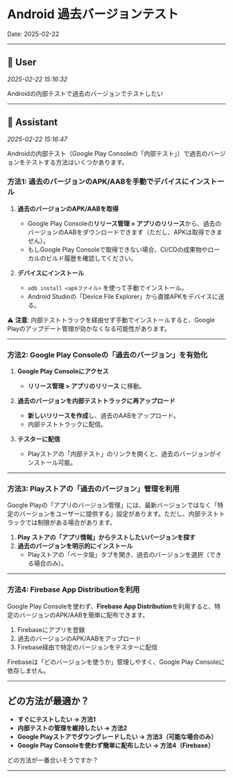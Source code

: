 # Android 過去バージョンテスト

Date: 2025-02-22

---

## 👤 User
*2025-02-22 15:16:32*

Androidの内部テストで過去のバージョンでテストしたい

---

## 🤖 Assistant
*2025-02-22 15:16:47*

Androidの内部テスト（Google Play Consoleの「内部テスト」）で過去のバージョンをテストする方法はいくつかあります。

### **方法1: 過去のバージョンのAPK/AABを手動でデバイスにインストール**
1. **過去のバージョンのAPK/AABを取得**
   - Google Play Consoleの**リリース管理 &gt; アプリのリリース**から、過去のバージョンのAABをダウンロードできます（ただし、APKは取得できません）。
   - もしGoogle Play Consoleで取得できない場合、CI/CDの成果物やローカルのビルド履歴を確認してください。

2. **デバイスにインストール**
   - `adb install <apkファイル>` を使って手動でインストール。
   - Android Studioの「Device File Explorer」から直接APKをデバイスに送る。

⚠ **注意**: 内部テストトラックを経由せず手動でインストールすると、Google Playのアップデート管理が効かなくなる可能性があります。

---

### **方法2: Google Play Consoleの「過去のバージョン」を有効化**
1. **Google Play Consoleにアクセス**
   - **リリース管理 &gt; アプリのリリース** に移動。

2. **過去のバージョンを内部テストトラックに再アップロード**
   - **新しいリリースを作成**し、過去のAABをアップロード。
   - 内部テストトラックに配信。

3. **テスターに配信**
   - Playストアの「内部テスト」のリンクを開くと、過去のバージョンがインストール可能。

---

### **方法3: Playストアの「過去のバージョン」管理を利用**
Google Playの「アプリのバージョン管理」には、最新バージョンではなく「特定のバージョンをユーザーに提供する」設定があります。ただし、内部テストトラックでは制限がある場合があります。

1. **Play ストアの「アプリ情報」からテストしたいバージョンを探す**
2. **過去のバージョンを明示的にインストール**
   - Playストアの「ベータ版」タブを開き、過去のバージョンを選択（できる場合のみ）。

---

### **方法4: Firebase App Distributionを利用**
Google Play Consoleを使わず、**Firebase App Distribution**を利用すると、特定のバージョンのAPK/AABを簡単に配布できます。
1. Firebaseにアプリを登録
2. 過去のバージョンのAPK/AABをアップロード
3. Firebase経由で特定のバージョンをテスターに配信

Firebaseは「どのバージョンを使うか」管理しやすく、Google Play Consoleに依存しません。

---

## **どの方法が最適か？**
- **すぐにテストしたい → 方法1**
- **内部テストの管理を維持したい → 方法2**
- **Google Playストアでダウングレードしたい → 方法3（可能な場合のみ）**
- **Google Play Consoleを使わず簡単に配布したい → 方法4（Firebase）**

どの方法が一番合いそうですか？

---
